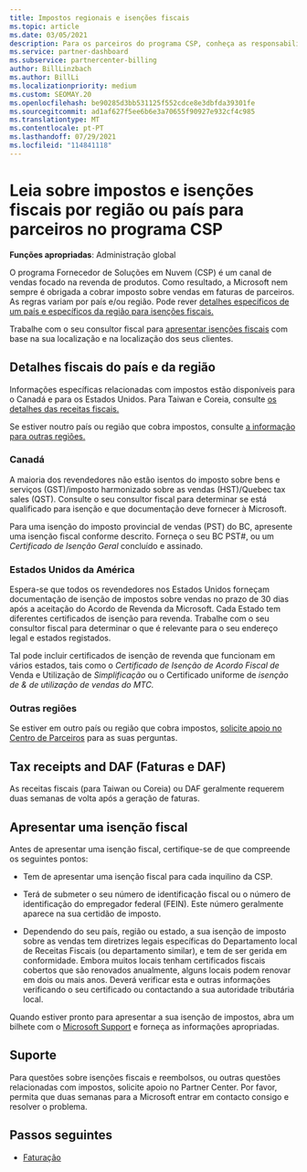 ```yaml
---
title: Impostos regionais e isenções fiscais
ms.topic: article
ms.date: 03/05/2021
description: Para os parceiros do programa CSP, conheça as responsabilidades fiscais por região, como apresentar isenções fiscais para as vendas de CSP e como obter apoio para questões fiscais.
ms.service: partner-dashboard
ms.subservice: partnercenter-billing
author: BillLinzbach
ms.author: BillLi
ms.localizationpriority: medium
ms.custom: SEOMAY.20
ms.openlocfilehash: be90285d3bb531125f552cdce8e3dbfda39301fe
ms.sourcegitcommit: ad1af627f5ee6b6e3a70655f90927e932cf4c985
ms.translationtype: MT
ms.contentlocale: pt-PT
ms.lasthandoff: 07/29/2021
ms.locfileid: "114841118"
---
```

# <a name="read-about-taxes-and-tax-exemption-details-by-region-or-country-for-partners-in-the-csp-program"></a>Leia sobre impostos e isenções fiscais por região ou país para parceiros no programa CSP

**Funções apropriadas**: Administração global

O programa Fornecedor de Soluções em Nuvem (CSP) é um canal de vendas focado na revenda de produtos. Como resultado, a Microsoft nem sempre é obrigada a cobrar imposto sobre vendas em faturas de parceiros. As regras variam por país e/ou região. Pode rever [detalhes específicos de um país e específicos da região para isenções fiscais.](#country-and-region-tax-details)

Trabalhe com o seu consultor fiscal para [apresentar isenções fiscais](#file-a-tax-exemption) com base na sua localização e na localização dos seus clientes.

## <a name="country-and-region-tax-details"></a>Detalhes fiscais do país e da região

Informações específicas relacionadas com impostos estão disponíveis para o Canadá e para os Estados Unidos. Para Taiwan e Coreia, consulte [os detalhes das receitas fiscais.](#tax-receipts-and-daf)

Se estiver noutro país ou região que cobra impostos, consulte [a informação para outras regiões.](#other-regions)


### <a name="canada"></a>Canadá

A maioria dos revendedores não estão isentos do imposto sobre bens e serviços (GST)/imposto harmonizado sobre as vendas (HST)/Quebec tax sales (QST). Consulte o seu consultor fiscal para determinar se está qualificado para isenção e que documentação deve fornecer à Microsoft.

Para uma isenção do imposto provincial de vendas (PST) do BC, apresente uma isenção fiscal conforme descrito. Forneça o seu BC PST#, ou um *Certificado de Isenção Geral* concluído e assinado.

### <a name="united-states"></a>Estados Unidos da América

Espera-se que todos os revendedores nos Estados Unidos forneçam documentação de isenção de impostos sobre vendas no prazo de 30 dias após a aceitação do Acordo de Revenda da Microsoft. Cada Estado tem diferentes certificados de isenção para revenda. Trabalhe com o seu consultor fiscal para determinar o que é relevante para o seu endereço legal e estados registados.

Tal pode incluir certificados de isenção de revenda que funcionam em vários estados, tais como o *Certificado de Isenção de Acordo Fiscal de* Venda e Utilização de *Simplificação* ou o Certificado uniforme de *isenção de & de utilização de vendas do MTC.*

### <a name="other-regions"></a>Outras regiões

Se estiver em outro país ou região que cobra impostos, [solicite apoio no Centro de Parceiros](#support) para as suas perguntas.

## <a name="tax-receipts-and-daf"></a>Tax receipts and DAF (Faturas e DAF)

As receitas fiscais (para Taiwan ou Coreia) ou DAF geralmente requerem duas semanas de volta após a geração de faturas.

## <a name="file-a-tax-exemption"></a>Apresentar uma isenção fiscal

Antes de apresentar uma isenção fiscal, certifique-se de que compreende os seguintes pontos:

- Tem de apresentar uma isenção fiscal para cada inquilino da CSP.

- Terá de submeter o seu número de identificação fiscal ou o número de identificação do empregador federal (FEIN). Este número geralmente aparece na sua certidão de imposto.

- Dependendo do seu país, região ou estado, a sua isenção de imposto sobre as vendas tem diretrizes legais específicas do Departamento local de Receitas Fiscais (ou departamento similar), e tem de ser gerida em conformidade. Embora muitos locais tenham certificados fiscais cobertos que são renovados anualmente, alguns locais podem renovar em dois ou mais anos. Deverá verificar esta e outras informações verificando o seu certificado ou contactando a sua autoridade tributária local.

Quando estiver pronto para apresentar a sua isenção de impostos, abra um bilhete com o [Microsoft Support](https://partner.microsoft.com/dashboard/support/csp/servicerequests/create?stage=2&topicid=92930319-ced6-c18b-d7a6-d62b22d60aa5) e forneça as informações apropriadas.

## <a name="support"></a>Suporte

Para questões sobre isenções fiscais e reembolsos, ou outras questões relacionadas com impostos, solicite apoio no Partner Center. Por favor, permita que duas semanas para a Microsoft entrar em contacto consigo e resolver o problema.

## <a name="next-steps"></a>Passos seguintes

- [Faturação](billing.md)
